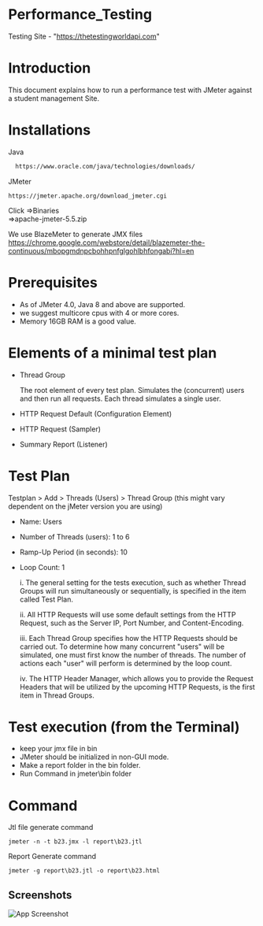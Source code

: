 
# Performance_Testing

Testing Site - "https://thetestingworldapi.com"

# Introduction

This document explains how to run a performance test with JMeter against a   student management Site.









# Installations
Java
```bash
  https://www.oracle.com/java/technologies/downloads/
```
JMeter  
```
https://jmeter.apache.org/download_jmeter.cgi
```
Click =>Binaries  
=>apache-jmeter-5.5.zip

We use BlazeMeter to generate JMX files
https://chrome.google.com/webstore/detail/blazemeter-the-continuous/mbopgmdnpcbohhpnfglgohlbhfongabi?hl=en

# Prerequisites

- As of JMeter 4.0, Java 8 and above are supported.
- we suggest multicore cpus with 4 or more cores.
- Memory 16GB RAM is a good value.

# Elements of a minimal test plan

- Thread Group

    The root element of every test plan. Simulates the (concurrent) users and then run all requests. Each thread simulates a single user.

- HTTP Request Default (Configuration Element)

- HTTP Request (Sampler)

- Summary Report (Listener)

# Test Plan
Testplan > Add > Threads (Users) > Thread Group (this might vary dependent on the jMeter version you are using)

- Name: Users

- Number of Threads (users): 1 to 6

- Ramp-Up Period (in seconds): 10

- Loop Count: 1

  i. The general setting for the tests execution, such as whether Thread Groups will run simultaneously or sequentially, is specified in the item called Test Plan.

  ii. All HTTP Requests will use some default settings from the HTTP Request, such as the Server IP, Port Number, and Content-Encoding.

  iii. Each Thread Group specifies how the HTTP Requests should be carried out. To determine how many concurrent "users" will be simulated, one must first know the number of threads. The number of actions each "user" will perform is determined by the loop count.

  iv. The HTTP Header Manager, which allows you to provide the Request Headers that will be utilized by the upcoming HTTP Requests, is the first item in Thread Groups.


# Test execution (from the Terminal)

- keep your jmx file in bin
- JMeter should be initialized in non-GUI mode.
- Make a report folder in the bin folder.
- Run Command in jmeter\bin folder

# Command

Jtl file generate command

```
jmeter -n -t b23.jmx -l report\b23.jtl
```

Report Generate command

```
jmeter -g report\b23.jtl -o report\b23.html
```
## Screenshots

![App Screenshot](https://via.placeholder.com/468x300?text=App+Screenshot+Here)

